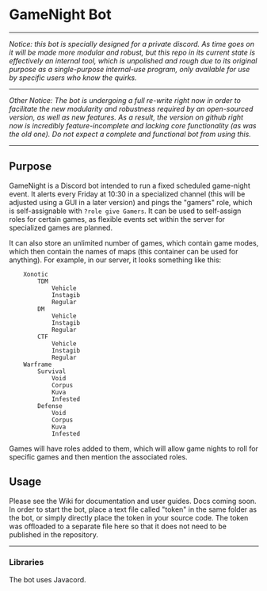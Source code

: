 # GameNight Bot
***
*Notice: this bot is specially designed for a private discord. As time goes on it will be made more modular and robust, but this repo in its current state is effectively an internal tool, which is unpolished and rough due to its original purpose as a single-purpose internal-use program, only available for use by specific users who know the quirks.*
***
*Other Notice: The bot is undergoing a full re-write right now in order to facilitate the new modularity and robustness required by an open-sourced version, as well as new features. As a result, the version on github right now is incredibly feature-incomplete and lacking core functionality (as was the old one). Do not expect a complete and functional bot from using this.*
***
## Purpose
GameNight is a Discord bot intended to run a fixed scheduled game-night event. It alerts every Friday at 10:30 in a specialized channel (this will be adjusted using a GUI in a later version) and pings the "gamers" role, which is self-assignable with `?role give Gamers`. It can be used to self-assign roles for certain games, as flexible events set within the server for specialized games are planned.

It can also store an unlimited number of games, which contain game modes, which then contain the names of maps (this container can be used for anything). For example, in our server, it looks something like this:

```
	Xonotic
		TDM
			Vehicle
			Instagib
			Regular
		DM
			Vehicle
			Instagib
			Regular
		CTF
			Vehicle
			Instagib
			Regular
	Warframe
		Survival
			Void
			Corpus
			Kuva
			Infested
		Defense
			Void
			Corpus
			Kuva
			Infested
```
Games will have roles added to them, which will allow game nights to roll for specific games and then mention the associated roles.

## Usage
Please see the Wiki for documentation and user guides. Docs coming soon.
In order to start the bot, place a text file called "token" in the same folder as the bot, or simply directly place the token in your source code. The token was offloaded to a separate file here so that it does not need to be published in the repository.
***
### Libraries
The bot uses Javacord.
